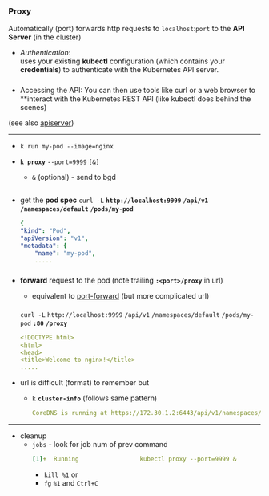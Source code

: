 
### Proxy

Automatically (port) forwards http requests to `localhost`:`port` to the 
**API Server** (in the cluster) 





- _Authentication_:  
uses your existing **kubectl** configuration (which contains your **credentials**) to authenticate with the Kubernetes API server.

#####
- Accessing the API: 
You can then use tools like curl or a web browser to **interact with the  Kubernetes REST API (like kubectl does behind the scenes)


(see also [apiserver](../../general/architecture/components/pods/static/system/apiserver.md))

---

- `k run my-pod --image=nginx`

- **`k proxy`** `--port=9999` `[&]` 
    - `&` (optional) -  send to bgd


##
- get the **pod spec**
    `curl -L` **`http://localhost:9999`** **`/api/v1`** **`/namespaces/default`** **`/pods/my-pod`** 

    ```yaml
    {
    "kind": "Pod",
    "apiVersion": "v1",
    "metadata": {
        "name": "my-pod",
        .....
    ```


###
- **forward** request to the pod (note trailing **`:<port>/proxy`** in url)
    - equivalent to  [port-forward](port_forward.md) (but more complicated url)

    ####
    `curl -L` `http://localhost:9999` `/api/v1` `/namespaces/default` `/pods/my-pod` **`:80`** **`/proxy`**

    ```yaml
    <!DOCTYPE html>
    <html>
    <head>
    <title>Welcome to nginx!</title>
    .....
    ```


- url is difficult (format) to remember but 
    - `k` **`cluster-info`** (follows same pattern)
        ```yaml
        CoreDNS is running at https://172.30.1.2:6443/api/v1/namespaces/kube-system/services/kube-dns:dns/proxy
        ```



---
- cleanup 
    - `jobs` - look for job num of prev command
        ```yaml
        [1]+  Running                 kubectl proxy --port=9999 &
        ```
        - `kill %1` or
        - `fg` `%1` and `Ctrl+C` 




